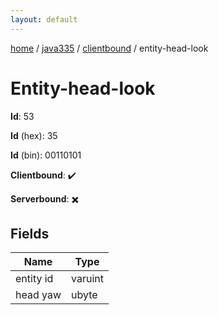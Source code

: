 ```yaml
---
layout: default
---
```


[home](/)  /  [java335](/protocol/java335)  /  [clientbound](/protocol/java335/clientbound)  /  entity-head-look

# Entity-head-look

**Id**: 53

**Id** (hex): 35

**Id** (bin): 00110101

**Clientbound**: ✔️

**Serverbound**: ✖️

## Fields

Name | Type
---|---
entity id | varuint
head yaw | ubyte

